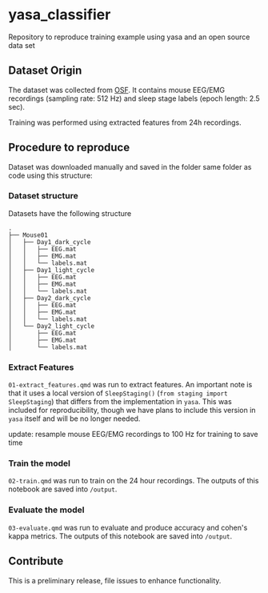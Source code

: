 # yasa_classifier
Repository to reproduce training example using yasa and an open source data set

## Dataset Origin

The dataset was collected from [OSF](https://osf.io/py5eb/). It contains mouse EEG/EMG recordings (sampling rate: 512 Hz) and sleep stage labels (epoch length: 2.5 sec).

Training was performed using extracted features from 24h recordings.

## Procedure to reproduce

Dataset was downloaded manually and saved in the folder same folder as code using this structure:

### Dataset structure

Datasets have the following structure

    .
    ├── Mouse01
    │   ├── Day1_dark_cycle
    │   │   ├── EEG.mat
    │   │   ├── EMG.mat
    │   │   └── labels.mat
    │   ├── Day1_light_cycle
    │   │   ├── EEG.mat
    │   │   ├── EMG.mat
    │   │   └── labels.mat
    │   ├── Day2_dark_cycle
    │   │   ├── EEG.mat
    │   │   ├── EMG.mat
    │   │   └── labels.mat
    │   └── Day2_light_cycle
    │       ├── EEG.mat
    │       ├── EMG.mat
    │       └── labels.mat

### Extract Features

`01-extract_features.qmd` was run to extract features. An important note is that it uses a local version of `SleepStaging()` (`from staging import SleepStaging`) that differs from the implementation in `yasa`. This was included for reproducibility, though we have plans to include this version in `yasa` itself and will be no longer needed.

update: resample mouse EEG/EMG recordings to 100 Hz for training to save time 

### Train the model

`02-train.qmd` was run to train on the 24 hour recordings. The outputs of this notebook are saved into `/output`. 

### Evaluate the model
`03-evaluate.qmd` was run to evaluate and produce accuracy and cohen's kappa metrics. The outputs of this notebook are saved into `/output`.

## Contribute

This is a preliminary release, file issues to enhance functionality.

